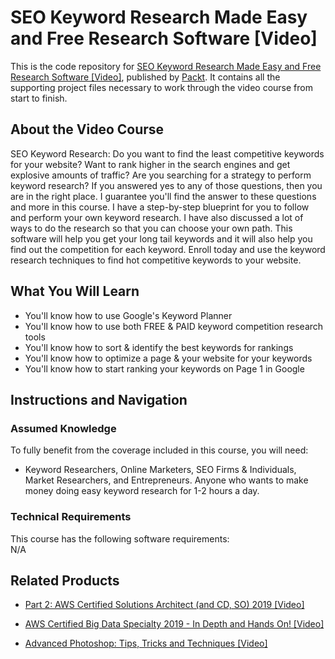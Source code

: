 # SEO Keyword Research Made Easy and Free Research Software [Video]
This is the code repository for [SEO Keyword Research Made Easy and Free Research Software [Video]](https://www.packtpub.com/web-development/seo-keyword-research-made-easy-free-research-software-video), published by [Packt](https://www.packtpub.com/?utm_source=github). It contains all the supporting project files necessary to work through the video course from start to finish.
## About the Video Course
SEO Keyword Research: Do you want to find the least competitive keywords for your website? Want to rank higher in the search engines and get explosive amounts of traffic? Are you searching for a strategy to perform keyword research? If you answered yes to any of those questions, then you are in the right place. I guarantee you'll find the answer to these questions and more in this course. I have a step-by-step blueprint for you to follow and perform your own keyword research. I have also discussed a lot of ways to do the research so that you can choose your own path. This software will help you get your long tail keywords and it will also help you find out the competition for each keyword. Enroll today and use the keyword research techniques to find hot competitive keywords to your website.

<H2>What You Will Learn</H2>
<DIV class=book-info-will-learn-text>
<UL>
<li>You'll know how to use Google's Keyword Planner</li>
<li>You'll know how to use both FREE & PAID keyword competition research tools</li>
<li>You'll know how to sort & identify the best keywords for rankings</li>
<li>You'll know how to optimize a page & your website for your keywords</li>
<li>You'll know how to start ranking your keywords on Page 1 in Google</li></UL></DIV>

## Instructions and Navigation
### Assumed Knowledge
To fully benefit from the coverage included in this course, you will need:<br/>
<DIV class=book-info-will-learn-text>
<UL>
<LI> Keyword Researchers, Online Marketers, SEO Firms & Individuals, Market Researchers, and Entrepreneurs. Anyone who wants to make money doing easy keyword research for 1-2 hours a day.
</LI>
</UL>
<DIV>

### Technical Requirements
This course has the following software requirements:<br/>
N/A

## Related Products
* [Part 2: AWS Certified Solutions Architect (and CD, SO) 2019 [Video]](https://www.packtpub.com/application-development/part-2-aws-certified-solutions-architect-and-cd-so-2019-video)

* [AWS Certified Big Data Specialty 2019 - In Depth and Hands On! [Video]]( https://www.packtpub.com/application-development/aws-certified-big-data-specialty-2019-depth-and-hands-video)

* [Advanced Photoshop: Tips, Tricks and Techniques [Video]]( https://www.packtpub.com/hardware-and-creative/advanced-photoshop-tips-tricks-and-techniques-video)
